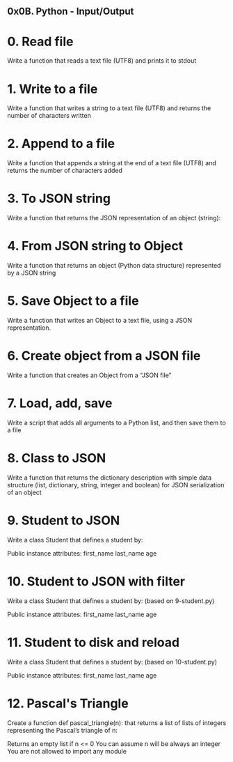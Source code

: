 ## 0x0B. Python - Input/Output
# 0. Read file
Write a function that reads a text file (UTF8) and prints it to stdout

# 1. Write to a file
Write a function that writes a string to a text file (UTF8) and returns the number of characters written

# 2. Append to a file
Write a function that appends a string at the end of a text file (UTF8) and returns the number of characters added

# 3. To JSON string
Write a function that returns the JSON representation of an object (string):

# 4. From JSON string to Object
Write a function that returns an object (Python data structure) represented by a JSON string

# 5. Save Object to a file
Write a function that writes an Object to a text file, using a JSON representation.

# 6. Create object from a JSON file
Write a function that creates an Object from a “JSON file”

# 7. Load, add, save
Write a script that adds all arguments to a Python list, and then save them to a file

# 8. Class to JSON
Write a function that returns the dictionary description with simple data structure (list, dictionary, string, integer and boolean) for JSON serialization of an object

# 9. Student to JSON
Write a class Student that defines a student by:

Public instance attributes:
first_name
last_name
age

# 10. Student to JSON with filter
Write a class Student that defines a student by: (based on 9-student.py)

Public instance attributes:
first_name
last_name
age

# 11. Student to disk and reload
Write a class Student that defines a student by: (based on 10-student.py)

Public instance attributes:
first_name
last_name
age

# 12. Pascal's Triangle
Create a function def pascal_triangle(n): that returns a list of lists of integers representing the Pascal’s triangle of n:

Returns an empty list if n <= 0
You can assume n will be always an integer
You are not allowed to import any module
